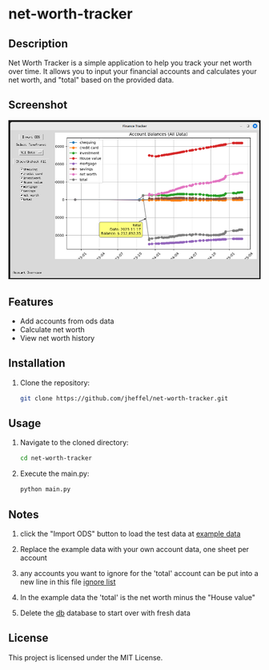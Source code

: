 # net-worth-tracker
## Description
Net Worth Tracker is a simple application to help you track your net worth over time. It allows you to input your financial accounts and calculates your net worth, and "total" based on the provided data.

## Screenshot
![Snap Shot](<images/finance tracker.png>)

## Features
- Add accounts from ods data
- Calculate net worth
- View net worth history

## Installation
1. Clone the repository:
    ```bash
    git clone https://github.com/jheffel/net-worth-tracker.git
    ```

## Usage
1. Navigate to the cloned directory:
    ```bash
    cd net-worth-tracker
    ```
2. Execute the main.py:
    ```bash
    python main.py
    ```

## Notes
1. click the "Import ODS" button to load the test data at [example data](example_data/example_data.ods)

2. Replace the example data with your own account data, one sheet per account

3. any accounts you want to ignore for the 'total' account can be put into a new line in this file [ignore list](ignoreForTotal.txt)

4. In the example data the 'total' is the net worth minus the "House value"

5. Delete the [db](db/finance.db) database to start over with fresh data

## License
This project is licensed under the MIT License.